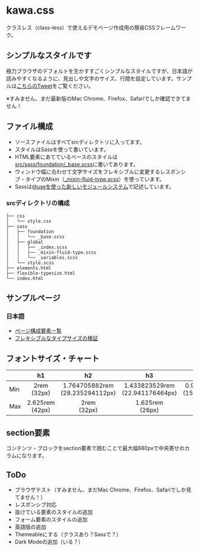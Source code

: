 # kawa.css
クラスレス（class-less）で使えるデモページ作成用の簡易CSSフレームワーク。

## シンプルなスタイルです
極力ブラウザのデフォルトを生かすすごくシンプルなスタイルですが、日本語が読みやすくなるように、見出しや文字のサイズ、行間を設定しています。サンプルは[こちらのTweet](https://twitter.com/i/status/1283312011447635968)をご覧ください。

※すみません、まだ最新版のMac Chrome、Firefox、Safariでしか確認できてません！

## ファイル構成
- ソースファイルはすべてsrcディレクトリに入ってます。
- スタイルはSassを使って書いています。
- HTML要素にあてているベースのスタイルは[src/sass/foundation/_base.scss](src/sass/foundation/_base.scss)に書いてあります。
- ウィンドウ幅に合わせて文字サイズをフレキシブルに変更するレスポンシブ・タイプのMixin（[_mixin-fluid-type.scss](src/sass/global/_mixin-fluid-type.scss)）を使っています。
- Sassは[@useを使った新しいモジュールシステム](https://parashuto.com/rriver/development/sass-module-system-from-import-to-use)で記述しています。

### srcディレクトリの構成

```
├── css
│   └── style.css
├── sass
│   ├── foundation
│   │   └── _base.scss
│   ├── global
│   │   ├── _index.scss
│   │   ├── _mixin-fluid-type.scss
│   │   └── _variables.scss
│   └── style.scss
├── elements.html
├── flexible-typesize.html
└── index.html
```

## サンプルページ
### 日本語
- [ページ構成要素一覧](src/elements.html)
- [フレキシブルなタイプサイズの検証](src/flexible-typesize.html)

## フォントサイズ・チャート
|| h1 | h2 | h3 | h4 | p |
|--|:--:|:--:|:--:|:--:|:--:|
| Min | 2rem<br>(32px) | 1.764705882rem<br>(28.235294112px) | 1.433823529rem<br>(22.941176464px) | 0.992647059rem<br>(15.882352944px) | 0.9375rem<br>(15px) |
| Max | 2.625rem<br>(42px) | 2rem<br>(32px) | 1.625rem<br>(26px) | 1.125rem<br>(18px) | 1.0625rem<br>(17px) |

## section要素
コンテンツ・ブロックをsection要素で囲むことで最大幅680pxで中央寄せのカラムになります。

## ToDo
- ブラウザテスト（すみません、まだMac Chrome、Firefox、Safariでしか見てません！）
- レスポンシブ対応
- 抜けている要素のスタイルの追加
- フォーム要素のスタイルの追加
- 英語版の追加
- Themeableにする（クラスあり？Sassで？）
- Dark Modeの追加（いる？）